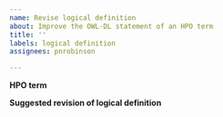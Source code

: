 ```yaml
---
name: Revise logical definition
about: Improve the OWL-DL statement of an HPO term
title: ''
labels: logical definition
assignees: pnrobinson

---
```


**HPO term**


**Suggested revision of logical definition**
